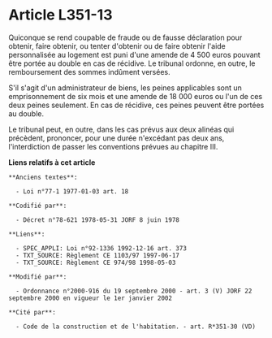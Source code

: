 # Article L351-13

Quiconque se rend coupable de fraude ou de fausse déclaration pour obtenir, faire obtenir, ou tenter d'obtenir ou de faire
obtenir l'aide personnalisée au logement est puni d'une amende de 4 500 euros pouvant être portée au double en cas de
récidive. Le tribunal ordonne, en outre, le remboursement des sommes indûment versées.

S'il s'agit d'un administrateur de biens, les peines applicables sont un emprisonnement de six mois et une amende de 18 000
euros ou l'un de ces deux peines seulement. En cas de récidive, ces peines peuvent être portées au double.

Le tribunal peut, en outre, dans les cas prévus aux deux alinéas qui précèdent, prononcer, pour une durée n'excédant pas deux
ans, l'interdiction de passer les conventions prévues au chapitre III.

**Liens relatifs à cet article**

	**Anciens textes**:

	  - Loi n°77-1 1977-01-03 art. 18

	**Codifié par**:

	  - Décret n°78-621 1978-05-31 JORF 8 juin 1978

	**Liens**:

	  - SPEC_APPLI: Loi n°92-1336 1992-12-16 art. 373
	  - TXT_SOURCE: Règlement CE 1103/97 1997-06-17
	  - TXT_SOURCE: Règlement CE 974/98 1998-05-03

	**Modifié par**:

	  - Ordonnance n°2000-916 du 19 septembre 2000 - art. 3 (V) JORF 22 septembre 2000 en vigueur le 1er janvier 2002

	**Cité par**:

	  - Code de la construction et de l'habitation. - art. R*351-30 (VD)
